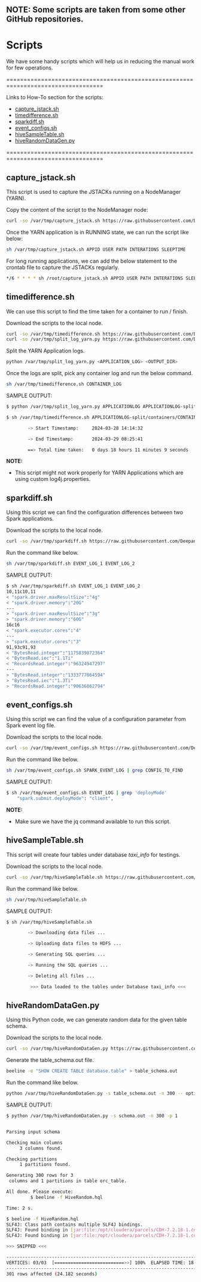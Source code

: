 ## NOTE: Some scripts are taken from some other GitHub repositories.

# Scripts

We have some handy scripts which will help us in reducing the manual work for few operations.

==================================================================================

Links to How-To section for the scripts:

- [capture_jstack.sh](https://github.com/Deepannagaraj/scripts?tab=readme-ov-file#capture_jstacksh)
- [timedifference.sh](https://github.com/Deepannagaraj/scripts?tab=readme-ov-file#timedifferencesh)
- [sparkdiff.sh](https://github.com/Deepannagaraj/scripts?tab=readme-ov-file#sparkdiffsh)
- [event_configs.sh](https://github.com/Deepannagaraj/scripts?tab=readme-ov-file#event_configssh)
- [hiveSampleTable.sh](https://github.com/Deepannagaraj/scripts?tab=readme-ov-file#hiveSampleTablesh)
- [hiveRandomDataGen.py](https://github.com/Deepannagaraj/scripts?tab=readme-ov-file#hiveRandomDataGenpy)

==================================================================================

## capture_jstack.sh

This script is used to capture the JSTACKs running on a NodeManager (YARN).

Copy the content of the script to the NodeManager node:
```bash
curl -so /var/tmp/capture_jstack.sh https://raw.githubusercontent.com/Deepannagaraj/scripts/main/capture_jstack.sh
```

Once the YARN application is in RUNNING state, we can run the script like below:
```bash
sh /var/tmp/capture_jstack.sh APPID USER PATH INTERATIONS SLEEPTIME
```

For long running applications, we can add the below statement to the crontab file to capture the JSTACKs regularly.
```bash
*/6 * * * * sh /root/capture_jstack.sh APPID USER PATH INTERATIONS SLEEPTIME >> /PATH_TO/command_output.txt
```

## timedifference.sh

We can use this script to find the time taken for a container to run / finish.

Download the scripts to the local node.
```bash
curl -so /var/tmp/timedifference.sh https://raw.githubusercontent.com/Deepannagaraj/scripts/main/timedifference.sh
curl -so /var/tmp/split_log_yarn.py https://raw.githubusercontent.com/Deepannagaraj/scripts/main/split_log_yarn.py
```

Split the YARN Application logs.
```bash
python /var/tmp/split_log_yarn.py <APPLICATION_LOG> <OUTPUT_DIR>
```

Once the logs are split, pick any container log and run the below command.
```bash
sh /var/tmp/timedifference.sh CONTAINER_LOG
```

SAMPLE OUTPUT:
```bash
$ python /var/tmp/split_log_yarn.py APPLICATIONLOG APPLICATIONLOG-split

$ sh /var/tmp/timedifference.sh APPLICATIONLOG-split/containers/CONTAINERID/stderr

        -> Start Timestamp:     2024-03-28 14:14:32

        -> End Timestamp:       2024-03-29 08:25:41

        ==> Total time taken:   0 days 18 hours 11 minutes 9 seconds
```

**NOTE:**
- This script might not work properly for YARN Applications which are using custom log4j.properties.

## sparkdiff.sh

Using this script we can find the configuration differences between two Spark applications.

Download the scripts to the local node.
```bash
curl -so /var/tmp/sparkdiff.sh https://raw.githubusercontent.com/Deepannagaraj/scripts/main/sparkdiff.sh
```

Run the command like below.
```bash
sh /var/tmp/sparkdiff.sh EVENT_LOG_1 EVENT_LOG_2
```

SAMPLE OUTPUT:
```bash
$ sh /var/tmp/sparkdiff.sh EVENT_LOG_1 EVENT_LOG_2
10,11c10,11
< "spark.driver.maxResultSize":"4g"
< "spark.driver.memory":"20G"
---
> "spark.driver.maxResultSize":"3g"
> "spark.driver.memory":"60G"
16c16
< "spark.executor.cores":"4"
---
> "spark.executor.cores":"3"
91,93c91,93
< "BytesRead.integer":"1175839872364"
< "BytesRead.iec":"1.1Ti"
< "RecordsRead.integer":"96324947297"
---
> "BytesRead.integer":"1333777864594"
> "BytesRead.iec":"1.3Ti"
> "RecordsRead.integer":"90636862794"
```

## event_configs.sh

Using this script we can find the value of a configuration parameter from Spark event log file.

Download the scripts to the local node.
```bash
curl -so /var/tmp/event_configs.sh https://raw.githubusercontent.com/Deepannagaraj/scripts/main/event_configs.sh
```

Run the command like below.
```bash
sh /var/tmp/event_configs.sh SPARK_EVENT_LOG | grep CONFIG_TO_FIND
```

SAMPLE OUTPUT:
```bash
$ sh /var/tmp/event_configs.sh EVENT_LOG | grep 'deployMode'
    "spark.submit.deployMode": "client",
```

**NOTE:**
- Make sure we have the jq command available to run this script.

## hiveSampleTable.sh

This script will create four tables under database *taxi_info* for testings.

Download the scripts to the local node.
```bash
curl -so /var/tmp/hiveSampleTable.sh https://raw.githubusercontent.com/Deepannagaraj/scripts/main/hiveSampleTable.sh
```

Run the command like below.
```bash
sh /var/tmp/hiveSampleTable.sh
```

SAMPLE OUTPUT:
```bash
$ sh /var/tmp/hiveSampleTable.sh 

        -> Downloading data files ...

        -> Uploading data files to HDFS ...

        -> Generating SQL queries ...

        -> Running the SQL queries ...

        -> Deleting all files ...

         >>> Data loaded to the tables under Database taxi_info <<<
```

## hiveRandomDataGen.py

Using this Python code, we can generate random data for the given table schema.

Download the scripts to the local node.
```bash
curl -so /var/tmp/hiveRandomDataGen.py https://raw.githubusercontent.com/Deepannagaraj/scripts/main/hiveRandomDataGen.py
```

Generate the table_schema.out file.
```bash
beeline -e "SHOW CREATE TABLE database.table" > table_schema.out
```

Run the command like below.
```bash
python /var/tmp/hiveRandomDataGen.py -s table_schema.out -n 300 -- optional -- -p 1 -d database
```

SAMPLE OUTPUT:
```bash
$ python /var/tmp/hiveRandomDataGen.py -s schema.out -n 300 -p 1


Parsing input schema

Checking main columns
     3 columns found.

Checking partitions
     1 partitions found.

Generating 300 rows for 3
 columns and 1 partitions in table orc_table.

All done. Please execute: 
         $ beeline -f HiveRandom.hql

Time: 2 s.

$ beeline -f HiveRandom.hql
SLF4J: Class path contains multiple SLF4J bindings.
SLF4J: Found binding in [jar:file:/opt/cloudera/parcels/CDH-7.2.18-1.cdh7.2.18.p0.51297892/jars/log4j-slf4j-impl-2.18.0.jar!/org/slf4j/impl/StaticLoggerBinder.class]
SLF4J: Found binding in [jar:file:/opt/cloudera/parcels/CDH-7.2.18-1.cdh7.2.18.p0.51297892/jars/slf4j-reload4j-1.7.36.jar!/org/slf4j/impl/StaticLoggerBinder.class]

>>> SNIPPED <<<

----------------------------------------------------------------------------------------------
VERTICES: 03/03  [==========================>>] 100%  ELAPSED TIME: 18.13 s    
----------------------------------------------------------------------------------------------
301 rows affected (24.182 seconds)
```